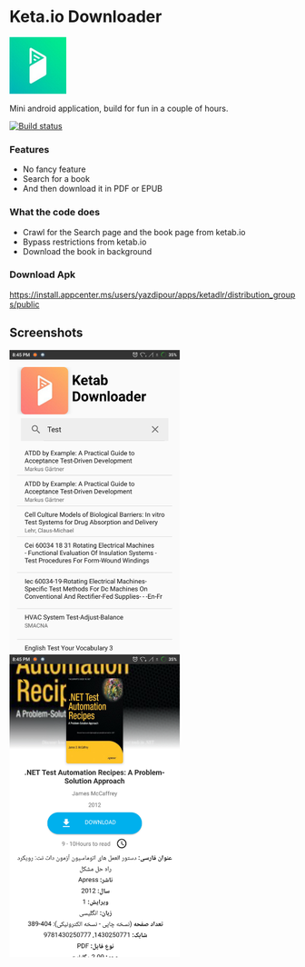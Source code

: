 # Keta.io Downloader

<img src="assets\Logo\logo_g.jpg" width="100">

Mini android application, build for fun in a couple of hours.

[![Build status](https://build.appcenter.ms/v0.1/apps/6f1505ad-afb4-4d60-9ca4-17efe2e705af/branches/master/badge)](https://appcenter.ms)

### Features

* No fancy feature
* Search for a book
* And then download it in PDF or EPUB

### What the code does

* Crawl for the Search page and the book page from ketab.io
* Bypass restrictions from ketab.io
* Download the book in background


### Download Apk

https://install.appcenter.ms/users/yazdipour/apps/ketadlr/distribution_groups/public

## Screenshots

<img src="assets\Screenshots\Search.png" width="300">
<img src="assets\Screenshots\Book.png" width="300">
